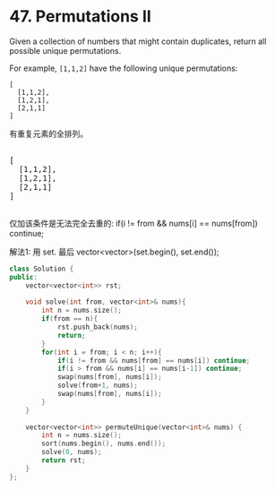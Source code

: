 # 47. Permutations II

Given a collection of numbers that might contain duplicates, return all possible unique permutations.

For example,
`[1,1,2]` have the following unique permutations:

```
[
  [1,1,2],
  [1,2,1],
  [2,1,1]
]
```



有重复元素的全排列。

<pre>

[
  [1,1,2],
  [1,2,1],
  [2,1,1]
]

</pre>





仅加该条件是无法完全去重的: if(i != from && nums[i] == nums[from]) continue;

解法1: 用 set.
最后 vector<vector<int>>(set.begin(), set.end());

```cpp
class Solution {
public:
    vector<vector<int>> rst;
    
    void solve(int from, vector<int>& nums){
        int n = nums.size();
        if(from == n){
            rst.push_back(nums);
            return;
        }
        for(int i = from; i < n; i++){
            if(i != from && nums[from] == nums[i]) continue;
            if(i > from && nums[i] == nums[i-1]) continue;
            swap(nums[from], nums[i]);
            solve(from+1, nums);
            swap(nums[from], nums[i]);
        }
    }
    
    vector<vector<int>> permuteUnique(vector<int>& nums) {
        int n = nums.size();
        sort(nums.begin(), nums.end());
        solve(0, nums);
        return rst;
    }
};
```

